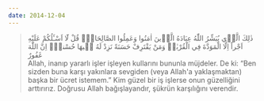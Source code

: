 ```yaml
---
date: 2014-12-04
---
```


> ذٰلِكَ الَّذ۪ي يُبَشِّرُ اللّٰهُ عِبَادَهُ الَّذ۪ينَ اٰمَنُوا وَعَمِلُوا الصَّالِحَاتِۜ قُلْ لَٓا اَسْـَٔلُكُمْ عَلَيْهِ اَجْراً اِلَّا الْمَوَدَّةَ فِي الْقُرْبٰىۜ وَمَنْ يَقْتَرِفْ حَسَنَةً نَزِدْ لَهُ ف۪يهَا حُسْناًۜ اِنَّ اللّٰهَ غَفُورٌ  
> Allah, inanıp yararlı işler işleyen kullarını bununla müjdeler. De ki: “Ben sizden buna karşı yakınlara sevgiden (veya Allah'a yaklaşmaktan) başka bir ücret istemem.” Kim güzel bir iş işlerse onun güzelliğini arttırırız. Doğrusu Allah bağışlayandır, şükrün karşılığını verendir.
